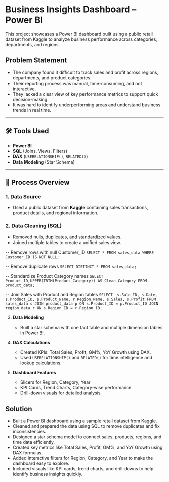 
# Business Insights Dashboard – Power BI

This project showcases a Power BI dashboard built using a public retail dataset from Kaggle to analyze business performance across categories, departments, and regions.


## Problem Statement

- The company found it difficult to track sales and profit across regions, departments, and product categories.  
- Their reporting process was manual, time-consuming, and not interactive.  
- They lacked a clear view of key performance metrics to support quick decision-making.  
- It was hard to identify underperforming areas and understand business trends in real time.



---

## 🛠️ Tools Used
- **Power BI**
- **SQL** (Joins, Views, Filters)
- **DAX** (`USERELATIONSHIP()`, `RELATED()`)
- **Data Modeling** (Star Schema)

---

## 🔄 Process Overview

### 1. **Data Source**
- Used a public dataset from **Kaggle** containing sales transactions, product details, and regional information.

### 2. **Data Cleaning (SQL)**
- Removed nulls, duplicates, and standardized values.
- Joined multiple tables to create a unified sales view.


-- Remove rows with null Customer_ID
``SELECT * FROM sales_data
WHERE Customer_ID IS NOT NULL;``

-- Remove duplicate rows
`SELECT DISTINCT * FROM sales_data;`

-- Standardize Product Category names
`SELECT Product_ID,UPPER(TRIM(Product_Category)) AS Clean_Category
FROM product_data;`

-- Join Sales with Product and Region tables
`SELECT 
    s.Sale_ID,
    s.Date,
    s.Product_ID,
    p.Product_Name,
    r.Region_Name,
    s.Sales,
    s.Profit
FROM sales_data s
JOIN product_data p ON s.Product_ID = p.Product_ID
JOIN region_data r ON s.Region_ID = r.Region_ID;`

3. **Data Modeling**  
   - Built a star schema with one fact table and multiple dimension tables in Power BI.

4. **DAX Calculations**  
   - Created KPIs: Total Sales, Profit, GM%, YoY Growth using DAX.
   - Used `USERELATIONSHIP()` and `RELATED()` for time intelligence and lookup calculations.

5. **Dashboard Features**  
   - Slicers for Region, Category, Year
   - KPI Cards, Trend Charts, Category-wise performance
   - Drill-down visuals for detailed analysis

## Solution

- Built a Power BI dashboard using a sample retail dataset from Kaggle.  
- Cleaned and prepared the data using SQL to remove duplicates and fix inconsistencies.  
- Designed a star schema model to connect sales, products, regions, and time data efficiently.  
- Created key metrics like Total Sales, Profit, GM%, and YoY Growth using DAX formulas.  
- Added interactive filters for Region, Category, and Year to make the dashboard easy to explore.  
- Included visuals like KPI cards, trend charts, and drill-downs to help identify business insights quickly.




